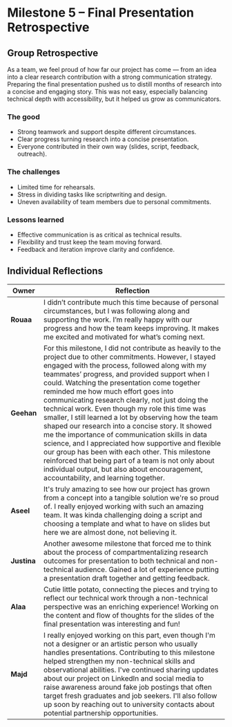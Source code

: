 # Milestone 5 – Final Presentation Retrospective

## Group Retrospective

As a team, we feel proud of how far our project has come — from an idea into a clear research contribution with a strong communication strategy. Preparing the final presentation pushed us to distill months of research into a concise and engaging story. This was not easy, especially balancing technical depth with accessibility, but it helped us grow as communicators.

### The good

- Strong teamwork and support despite different circumstances.
- Clear progress turning research into a concise presentation.
- Everyone contributed in their own way (slides, script, feedback, outreach).

### The challenges

- Limited time for rehearsals.
- Stress in dividing tasks like scriptwriting and design.
- Uneven availability of team members due to personal commitments.

### Lessons learned

- Effective communication is as critical as technical results.
- Flexibility and trust keep the team moving forward.
- Feedback and iteration improve clarity and confidence.

## Individual Reflections

| Owner   | Reflection |
|---------|------------|
| **Rouaa** | I didn’t contribute much this time because of personal circumstances, but I was following along and supporting the work. I’m really happy with our progress and how the team keeps improving. It makes me excited and motivated for what’s coming next. |
| **Geehan** | For this milestone, I did not contribute as heavily to the project due to other commitments. However, I stayed engaged with the process, followed along with my teammates’ progress, and provided support when I could. Watching the presentation come together reminded me how much effort goes into communicating research clearly, not just doing the technical work. Even though my role this time was smaller, I still learned a lot by observing how the team shaped our research into a concise story. It showed me the importance of communication skills in data science, and I appreciated how supportive and flexible our group has been with each other. This milestone reinforced that being part of a team is not only about individual output, but also about encouragement, accountability, and learning together. |
| **Aseel** | It's truly amazing to see how our project has grown from a concept into a tangible solution we're so proud of. I really enjoyed working with such an amazing team. It was kinda challenging doing a script and choosing a template and what to have on slides but here we are almost done, not believing it. |
| **Justina** | Another awesome milestone that forced me to think about the process of compartmentalizing research outcomes for presentation to both technical and non-technical audience. Gained a lot of experience putting a presentation draft together and getting feedback. |
| **Alaa** | Cutie little potato, connecting the pieces and trying to reflect our technical work through a non-technical perspective was an enriching experience! Working on the content and flow of thoughts for the slides of the final presentation was interesting and fun! |
| **Majd** | I really enjoyed working on this part, even though I'm not a designer or an artistic person who usually handles presentations. Contributing to this milestone helped strengthen my non-technical skills and observational abilities. I've continued sharing updates about our project on LinkedIn and social media to raise awareness around fake job postings that often target fresh graduates and job seekers. I'll also follow up soon by reaching out to university contacts about potential partnership opportunities. |
